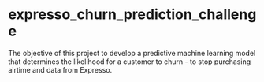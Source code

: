 # expresso_churn_prediction_challenge
The objective of this project to develop a predictive machine learning model that determines the likelihood for a customer to churn - to stop purchasing airtime and data from Expresso.
